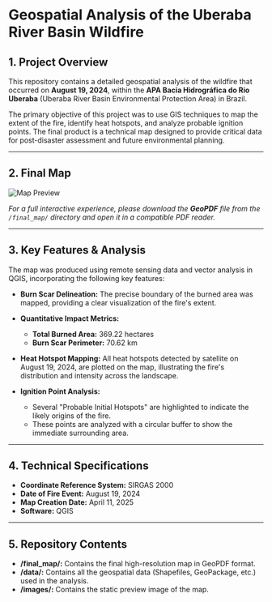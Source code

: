# Geospatial Analysis of the Uberaba River Basin Wildfire

## 1. Project Overview

This repository contains a detailed geospatial analysis of the wildfire that occurred on **August 19, 2024**, within the **APA Bacia Hidrográfica do Rio Uberaba** (Uberaba River Basin Environmental Protection Area) in Brazil.

The primary objective of this project was to use GIS techniques to map the extent of the fire, identify heat hotspots, and analyze probable ignition points. The final product is a technical map designed to provide critical data for post-disaster assessment and future environmental planning.

---

## 2. Final Map

![Map Preview](images/map-preview.png)

*For a full interactive experience, please download the **GeoPDF** file from the `/final_map/` directory and open it in a compatible PDF reader.*

---

## 3. Key Features & Analysis

The map was produced using remote sensing data and vector analysis in QGIS, incorporating the following key features:

* **Burn Scar Delineation:** The precise boundary of the burned area was mapped, providing a clear visualization of the fire's extent.

* **Quantitative Impact Metrics:**
    * **Total Burned Area:** 369.22 hectares
    * **Burn Scar Perimeter:** 70.62 km

* **Heat Hotspot Mapping:** All heat hotspots detected by satellite on August 19, 2024, are plotted on the map, illustrating the fire's distribution and intensity across the landscape.

* **Ignition Point Analysis:**
    * Several "Probable Initial Hotspots" are highlighted to indicate the likely origins of the fire.
    * These points are analyzed with a circular buffer to show the immediate surrounding area.

---

## 4. Technical Specifications

* **Coordinate Reference System:** SIRGAS 2000
* **Date of Fire Event:** August 19, 2024
* **Map Creation Date:** April 11, 2025
* **Software:** QGIS

---

## 5. Repository Contents

* **/final_map/:** Contains the final high-resolution map in GeoPDF format.
* **/data/:** Contains all the geospatial data (Shapefiles, GeoPackage, etc.) used in the analysis.
* **/images/:** Contains the static preview image of the map.
